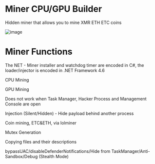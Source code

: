 # Miner CPU/GPU Builder
 Hidden miner that allows you to mine XMR ETH ETC coins

![image](https://user-images.githubusercontent.com/52369870/166904699-c28d10c4-54a5-4b79-813c-4e57a0a1a189.png)

# Miner Functions

The NET - Miner installer and watchdog timer are encoded in C#, the loader/injector is encoded in .NET Framework 4.6

CPU Mining

GPU Mining

Does not work when Task Manager, Hacker Process and Management Console are open

Injection (Silent/Hidden) - Hide payload behind another process

Coin mining, ETC&ETH, via lolminer

Mutex Generation

Copying files and their descriptions

bypassUAC/disableDefenderNotifications/Hide from TaskManager/Anti-Sandbox/Debug (Stealth Mode)


